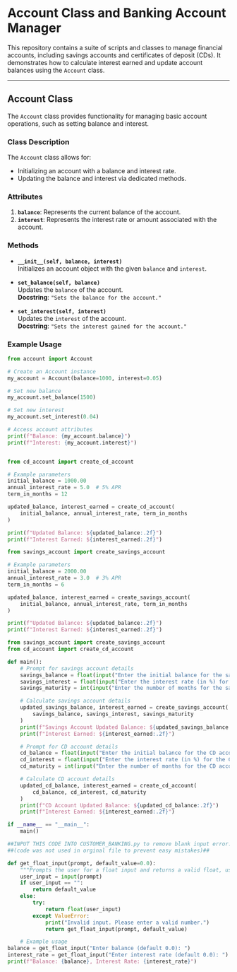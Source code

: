 # Account Class and Banking Account Manager

This repository contains a suite of scripts and classes to manage financial accounts, including savings accounts and certificates of deposit (CDs). It demonstrates how to calculate interest earned and update account balances using the `Account` class.

---

## Account Class

The `Account` class provides functionality for managing basic account operations, such as setting balance and interest.

### Class Description

The `Account` class allows for:
- Initializing an account with a balance and interest rate.
- Updating the balance and interest via dedicated methods.

### Attributes
1. **`balance`**: Represents the current balance of the account.
2. **`interest`**: Represents the interest rate or amount associated with the account.

### Methods
- **`__init__(self, balance, interest)`**  
  Initializes an account object with the given `balance` and `interest`.

- **`set_balance(self, balance)`**  
  Updates the `balance` of the account.  
  **Docstring**: `"Sets the balance for the account."`

- **`set_interest(self, interest)`**  
  Updates the `interest` of the account.  
  **Docstring**: `"Sets the interest gained for the account."`

### Example Usage
```python
from account import Account

# Create an Account instance
my_account = Account(balance=1000, interest=0.05)

# Set new balance
my_account.set_balance(1500)

# Set new interest
my_account.set_interest(0.04)

# Access account attributes
print(f"Balance: {my_account.balance}")
print(f"Interest: {my_account.interest}")


from cd_account import create_cd_account

# Example parameters
initial_balance = 1000.00
annual_interest_rate = 5.0  # 5% APR
term_in_months = 12

updated_balance, interest_earned = create_cd_account(
    initial_balance, annual_interest_rate, term_in_months
)

print(f"Updated Balance: ${updated_balance:.2f}")
print(f"Interest Earned: ${interest_earned:.2f}")

from savings_account import create_savings_account

# Example parameters
initial_balance = 2000.00
annual_interest_rate = 3.0  # 3% APR
term_in_months = 6

updated_balance, interest_earned = create_savings_account(
    initial_balance, annual_interest_rate, term_in_months
)

print(f"Updated Balance: ${updated_balance:.2f}")
print(f"Interest Earned: ${interest_earned:.2f}")

from savings_account import create_savings_account
from cd_account import create_cd_account

def main():
    # Prompt for savings account details
    savings_balance = float(input("Enter the initial balance for the savings account: "))
    savings_interest = float(input("Enter the interest rate (in %) for the savings account: "))
    savings_maturity = int(input("Enter the number of months for the savings account: "))

    # Calculate savings account details
    updated_savings_balance, interest_earned = create_savings_account(
        savings_balance, savings_interest, savings_maturity
    )
    print(f"Savings Account Updated Balance: ${updated_savings_balance:.2f}")
    print(f"Interest Earned: ${interest_earned:.2f}")

    # Prompt for CD account details
    cd_balance = float(input("Enter the initial balance for the CD account: "))
    cd_interest = float(input("Enter the interest rate (in %) for the CD account: "))
    cd_maturity = int(input("Enter the number of months for the CD account: "))

    # Calculate CD account details
    updated_cd_balance, interest_earned = create_cd_account(
        cd_balance, cd_interest, cd_maturity
    )
    print(f"CD Account Updated Balance: ${updated_cd_balance:.2f}")
    print(f"Interest Earned: ${interest_earned:.2f}")

if __name__ == "__main__":
    main()

##INPUT THIS CODE INTO CUSTOMER_BANKING.py to remove blank input error.##
##(code was not used in orginal file to prevent easy mistakes)##

def get_float_input(prompt, default_value=0.0):
    """Prompts the user for a float input and returns a valid float, using a default if left blank."""
    user_input = input(prompt)
    if user_input == "":
        return default_value
    else:
        try:
            return float(user_input)
        except ValueError:
            print("Invalid input. Please enter a valid number.")
            return get_float_input(prompt, default_value)

    # Example usage
balance = get_float_input("Enter balance (default 0.0): ")
interest_rate = get_float_input("Enter interest rate (default 0.0): ")
print(f"Balance: {balance}, Interest Rate: {interest_rate}")







